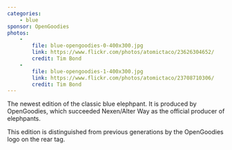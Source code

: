 ```yaml
---
categories:
    - blue
sponsor: OpenGoodies
photos:
    -
        file: blue-opengoodies-0-400x300.jpg
        link: https://www.flickr.com/photos/atomictaco/23626304652/
        credit: Tim Bond
    -
        file: blue-opengoodies-1-400x300.jpg
        link: https://www.flickr.com/photos/atomictaco/23708710306/
        credit: Tim Bond
---
```

The newest edition of the classic blue elephpant. It is produced by OpenGoodies, which succeeded Nexen/Alter Way as the official producer of elephpants.

This edition is distinguished from previous generations by the OpenGoodies logo on the rear tag.
